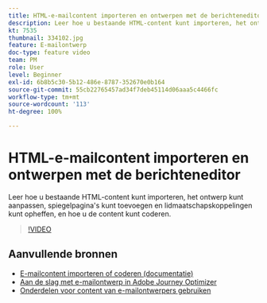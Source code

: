 ```yaml
---
title: HTML-e-mailcontent importeren en ontwerpen met de berichteneditor
description: Leer hoe u bestaande HTML-content kunt importeren, het ontwerp kunt aanpassen, spiegelpagina's kunt toevoegen en lidmaatschapskoppelingen kunt opheffen, en hoe u de content kunt coderen.
kt: 7535
thumbnail: 334102.jpg
feature: E-mailontwerp
doc-type: feature video
team: PM
role: User
level: Beginner
exl-id: 6b8b5c30-5b12-486e-8787-352670e0b164
source-git-commit: 55cb22765457ad34f7deb45114d06aaa5c4466fc
workflow-type: tm+mt
source-wordcount: '113'
ht-degree: 100%

---
```


# HTML-e-mailcontent importeren en ontwerpen met de berichteneditor

Leer hoe u bestaande HTML-content kunt importeren, het ontwerp kunt aanpassen, spiegelpagina&#39;s kunt toevoegen en lidmaatschapskoppelingen kunt opheffen, en hoe u de content kunt coderen.

>[!VIDEO](https://video.tv.adobe.com/v/334102?quality=12)

## Aanvullende bronnen

* [E-mailcontent importeren of coderen (documentatie)](https://experienceleague.adobe.com/docs/journey-optimizer/using/create-messages/email-designer/existing-content.html?lang=nl)
* [Aan de slag met e-mailontwerp in Adobe Journey Optimizer](https://experienceleague.adobe.com/docs/journey-optimizer/using/create-messages/email-designer/design-emails.html?lang=nl)
* [Onderdelen voor content van e-mailontwerpers gebruiken](https://experienceleague.adobe.com/docs/journey-optimizer/using/create-messages/email-designer/design-emails.html)
